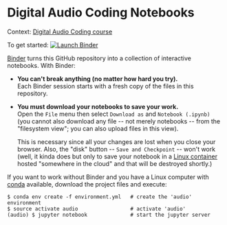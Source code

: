 # Digital Audio Coding Notebooks

Context: [Digital Audio Coding course][audio]

[audio]: https://eul.ink/audio

To get started: [![Launch Binder][binder-badge]][audio-binder]

[binder-badge]: https://img.shields.io/badge/Launch-Binder-blue.svg?style=flat-square
[audio-binder]: https://mybinder.org/v2/gh/boisgera/audio-notebooks/master

[Binder] turns this GitHub repository into a collection of interactive notebooks.
With Binder:


  - **You can't break anything (no matter how hard you try).**  
    Each Binder session starts with a fresh copy of the files in this repository.  
    

  - **You must download your notebooks to save your work.**  
    Open the `File` menu then select `Download as` and  `Notebook (.ipynb)`
    (you cannot also download any file -- not merely notebooks -- 
    from the "filesystem view"; you can also upload files in this view).

    This is necessary since all your changes are lost when you close your browser.
    Also, the "disk" button -- `Save and Checkpoint` -- won't work
    (well, it kinda does but only to save your notebook
    in a [Linux container] hosted "somewhere in the cloud" and 
    that will be destroyed shortly.)

If you want to work without Binder and you have a Linux computer 
with [conda] available, download the project files and execute:

    $ conda env create -f environment.yml   # create the 'audio' environment
    $ source activate audio                 # activate 'audio'
    (audio) $ jupyter notebook              # start the jupyter server


[Binder]: https://mybinder.org/
[Linux container]: https://en.wikipedia.org/wiki/Linux_containers
[conda]: https://conda.io/docs/
